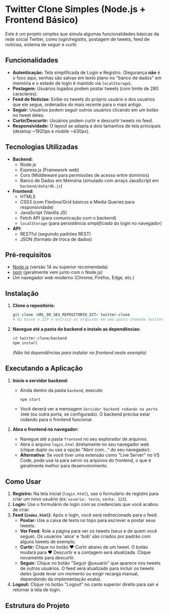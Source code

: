 # Twitter Clone Simples (Node.js + Frontend Básico)

Este é um projeto simples que simula algumas funcionalidades básicas da rede social Twitter, como login/registro, postagem de tweets, feed de notícias, sistema de seguir e curtir.

## Funcionalidades

*   **Autenticação:** Tela simplificada de Login e Registro. (Segurança **não** é o foco aqui, senhas são salvas em texto plano no "banco de dados" em memória e o estado de login é mantido via `localStorage`).
*   **Postagem:** Usuários logados podem postar tweets (com limite de 280 caracteres).
*   **Feed de Notícias:** Exibe os tweets do próprio usuário e dos usuários que ele segue, ordenados do mais recente para o mais antigo.
*   **Seguir:** Usuários podem seguir outros usuários clicando em um botão no tweet deles.
*   **Curtir/Descurtir:** Usuários podem curtir e descurtir tweets no feed.
*   **Responsividade:** O layout se adapta a dois tamanhos de tela principais (desktop ~1920px e mobile ~430px).

## Tecnologias Utilizadas

*   **Backend:**
    *   Node.js
    *   Express.js (Framework web)
    *   Cors (Middleware para permissões de acesso entre domínios)
    *   Banco de Dados em Memória (simulado com arrays JavaScript em `backend/data/db.js`)
*   **Frontend:**
    *   HTML5
    *   CSS3 (com Flexbox/Grid básicos e Media Queries para responsividade)
    *   JavaScript (Vanilla JS)
    *   Fetch API (para comunicação com o backend)
    *   `localStorage` (para persistência *simplificada* do login no navegador)
*   **API:**
    *   RESTful (seguindo padrões REST)
    *   JSON (formato de troca de dados)

## Pré-requisitos

*   [Node.js](https://nodejs.org/) (versão 14 ou superior recomendada)
*   [npm](https://www.npmjs.com/) (geralmente vem junto com o Node.js)
*   Um navegador web moderno (Chrome, Firefox, Edge, etc.)

## Instalação

1.  **Clone o repositório:**
    ```bash
    git clone <URL_DO_SEU_REPOSITORIO_GIT> twitter-clone
    # Ou baixe o ZIP e extraia os arquivos em uma pasta chamada twitter-clone
    ```

2.  **Navegue até a pasta do backend e instale as dependências:**
    ```bash
    cd twitter-clone/backend
    npm install
    ```
    *(Não há dependências para instalar no frontend neste exemplo)*

## Executando a Aplicação

1.  **Inicie o servidor backend:**
    *   Ainda dentro da pasta `backend`, execute:
        ```bash
        npm start
        ```
    *   Você deverá ver a mensagem `Servidor backend rodando na porta 3000` (ou outra porta, se configurado). O backend precisa estar rodando para o frontend funcionar.

2.  **Abra o frontend no navegador:**
    *   Navegue até a pasta `frontend` no seu explorador de arquivos.
    *   Abra o arquivo `login.html` diretamente no seu navegador web (clique duplo ou use a opção "Abrir com..." do seu navegador).
    *   **Alternativa:** Se você tiver uma extensão como "Live Server" no VS Code, pode usá-la para servir os arquivos do frontend, o que é geralmente melhor para desenvolvimento.

## Como Usar

1.  **Registro:** Na tela inicial (`login.html`), use o formulário de registro para criar um novo usuário (ex: `usuario: teste`, `senha: 123`).
2.  **Login:** Use o formulário de login com as credenciais que você acabou de criar.
3.  **Feed (`index.html`):** Após o login, você será redirecionado para o feed.
    *   **Postar:** Use a caixa de texto no topo para escrever e postar seus tweets.
    *   **Ver Feed:** Role a página para ver os tweets (seus e de quem você segue). Os usuários 'alice' e 'bob' são criados por padrão com alguns tweets de exemplo.
    *   **Curtir:** Clique no botão ❤️ Curtir abaixo de um tweet. O botão mudará para ❤️ Descurtir e a contagem será atualizada. Clique novamente para descurtir.
    *   **Seguir:** Clique no botão "Seguir @usuario" que aparece nos tweets de outros usuários. O feed será atualizado para incluir os tweets deles (pode levar um momento ou exigir recarga manual, dependendo da implementação exata).
4.  **Logout:** Clique no botão "Logout" no canto superior direito para sair e retornar à tela de login.

## Estrutura do Projeto